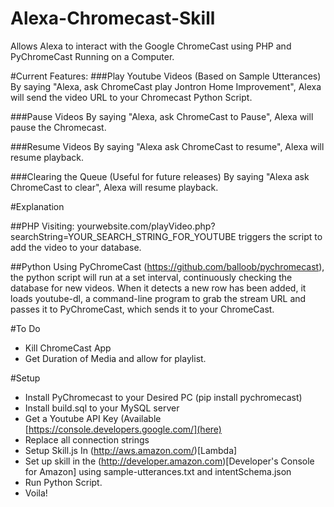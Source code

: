 # Alexa-Chromecast-Skill
Allows Alexa to interact with the Google ChromeCast using PHP and PyChromeCast Running on a Computer.

#Current Features:
###Play Youtube Videos (Based on Sample Utterances)
By saying "Alexa, ask ChromeCast play Jontron Home Improvement", Alexa will send the video URL to your Chromecast Python Script.

###Pause Videos
By saying "Alexa, ask ChromeCast to Pause", Alexa will pause the Chromecast.

###Resume Videos
By saying "Alexa ask ChromeCast to resume", Alexa will resume playback.

###Clearing the Queue (Useful for future releases)
By saying "Alexa ask ChromeCast to clear", Alexa will resume playback.

#Explanation

##PHP
  Visiting: yourwebsite.com/playVideo.php?searchString=YOUR_SEARCH_STRING_FOR_YOUTUBE triggers the script to add the video to your database.

##Python
  Using PyChromeCast (https://github.com/balloob/pychromecast), the python script will run at a set interval, continuously checking the database for new videos. When it detects a new row has been added, it loads youtube-dl, a command-line program to grab the stream URL and passes it to PyChromeCast, which sends it to your ChromeCast.
  
#To Do
  - Kill ChromeCast App
  - Get Duration of Media and allow for playlist.

#Setup
  - Install PyChromecast to your Desired PC (pip install pychromecast)
  - Install build.sql to your MySQL server
  - Get a Youtube API Key (Available [https://console.developers.google.com/](here)
  - Replace all connection strings
  - Setup Skill.js In (http://aws.amazon.com/)[Lambda]
  - Set up skill in the (http://developer.amazon.com)[Developer's Console for Amazon] using sample-utterances.txt and intentSchema.json
  - Run Python Script.
  - Voila!

